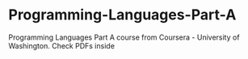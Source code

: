 # Programming-Languages-Part-A
Programming Languages Part A course from Coursera - University of Washington. Check PDFs inside

